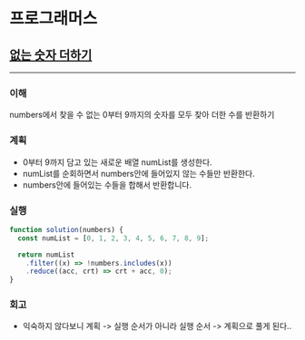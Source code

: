 # 프로그래머스

## [없는 숫자 더하기](https://programmers.co.kr/learn/courses/30/lessons/86051)

---

### 이해

numbers에서 찾을 수 없는 0부터 9까지의 숫자를 모두 찾아 더한 수를 반환하기

### 계획

- 0부터 9까지 담고 있는 새로운 배열 numList를 생성한다.
- numList를 순회하면서 numbers안에 들어있지 않는 수들만 반환한다.
- numbers안에 들어있는 수들을 합해서 반환합니다.

### 실행

```jsx
function solution(numbers) {
  const numList = [0, 1, 2, 3, 4, 5, 6, 7, 8, 9];

  return numList
    .filter((x) => !numbers.includes(x))
    .reduce((acc, crt) => crt + acc, 0);
}
```

### 회고

- 익숙하지 않다보니 계획 -> 실행 순서가 아니라 실행 순서 -> 계획으로 풀게 된다..
